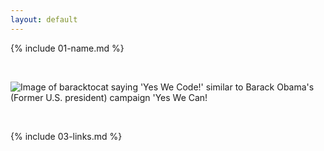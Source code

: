 ```yaml
---
layout: default
---
```


{% include 01-name.md %}

<br>

![Image of baracktocat saying 'Yes We Code!' similar to Barack Obama's (Former U.S. president) campaign 'Yes We Can!](https://octodex.github.com/baracktocat/)

<br>

{% include 03-links.md %}

